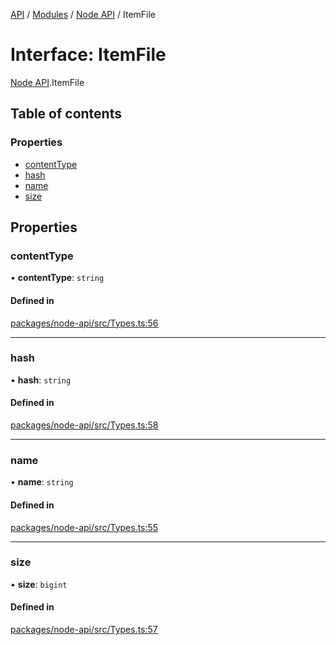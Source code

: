 [API](../API.md) / [Modules](../modules.md) / [Node API](../modules/Node_API.md) / ItemFile

# Interface: ItemFile

[Node API](../modules/Node_API.md).ItemFile

## Table of contents

### Properties

- [contentType](Node_API.ItemFile.md#contenttype)
- [hash](Node_API.ItemFile.md#hash)
- [name](Node_API.ItemFile.md#name)
- [size](Node_API.ItemFile.md#size)

## Properties

### contentType

• **contentType**: `string`

#### Defined in

[packages/node-api/src/Types.ts:56](https://github.com/logion-network/logion-api/blob/main/packages/node-api/src/Types.ts#L56)

___

### hash

• **hash**: `string`

#### Defined in

[packages/node-api/src/Types.ts:58](https://github.com/logion-network/logion-api/blob/main/packages/node-api/src/Types.ts#L58)

___

### name

• **name**: `string`

#### Defined in

[packages/node-api/src/Types.ts:55](https://github.com/logion-network/logion-api/blob/main/packages/node-api/src/Types.ts#L55)

___

### size

• **size**: `bigint`

#### Defined in

[packages/node-api/src/Types.ts:57](https://github.com/logion-network/logion-api/blob/main/packages/node-api/src/Types.ts#L57)
